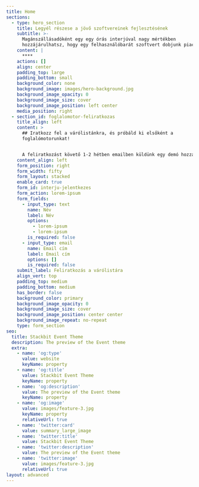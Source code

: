 ```yaml
---
title: Home
sections:
  - type: hero_section
    title: Legyél részese a jövő szoftvereinek fejlesztésének
    subtitle: >-
      Magánszállásadóként egy egy órás interjúval nagy mértékben
      hozzájárulhatsz, hogy egy felhasználóbarát szoftvert dobjunk piacra.
    content: |
      ****
    actions: []
    align: center
    padding_top: large
    padding_bottom: small
    background_color: none
    background_image: images/hero-background.jpg
    background_image_opacity: 0
    background_image_size: cover
    background_image_position: left center
    media_position: right
  - section_id: foglalomotor-feliratkozas
    title_align: left
    content: >
      ## Iratkozz fel a várólistánkra, és próbáld ki elsőként a
      foglalómotorunkat!


      A feliratkozást követő 1-2 hétben emailben küldünk egy demó hozzáférést.
    content_align: left
    form_position: right
    form_width: fifty
    form_layout: stacked
    enable_card: true
    form_id: interju-jelentkezes
    form_action: lorem-ipsum
    form_fields:
      - input_type: text
        name: Név
        label: Név
        options:
          - lorem-ipsum
          - lorem-ipsum
        is_required: false
      - input_type: email
        name: Email cím
        label: Email cím
        options: []
        is_required: false
    submit_label: Feliratkozás a várólistára
    align_vert: top
    padding_top: medium
    padding_bottom: medium
    has_border: false
    background_color: primary
    background_image_opacity: 0
    background_image_size: cover
    background_image_position: center center
    background_image_repeat: no-repeat
    type: form_section
seo:
  title: Stackbit Event Theme
  description: The preview of the Event theme
  extra:
    - name: 'og:type'
      value: website
      keyName: property
    - name: 'og:title'
      value: Stackbit Event Theme
      keyName: property
    - name: 'og:description'
      value: The preview of the Event theme
      keyName: property
    - name: 'og:image'
      value: images/feature-3.jpg
      keyName: property
      relativeUrl: true
    - name: 'twitter:card'
      value: summary_large_image
    - name: 'twitter:title'
      value: Stackbit Event Theme
    - name: 'twitter:description'
      value: The preview of the Event theme
    - name: 'twitter:image'
      value: images/feature-3.jpg
      relativeUrl: true
layout: advanced
---
```

